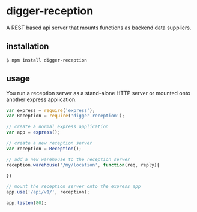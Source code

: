 digger-reception
================

A REST based api server that mounts functions as backend data suppliers.

## installation

	$ npm install digger-reception

## usage

You run a reception server as a stand-alone HTTP server or mounted onto another express application.

```js
var express = require('express');
var Reception = require('digger-reception');

// create a normal express application
var app = express();

// create a new reception server
var reception = Reception();

// add a new warehouse to the reception server
reception.warehouse('/my/location', function(req, reply){

})

// mount the reception server onto the express app
app.use('/api/v1/', reception);

app.listen(80);
```
